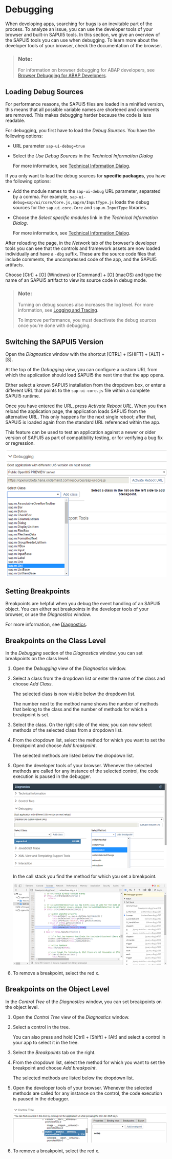 <!-- loioc9b0f8cca852443f9b8d3bf8ba5626ab -->

# Debugging

When developing apps, searching for bugs is an inevitable part of the process. To analyze an issue, you can use the developer tools of your browser and built-in SAPUI5 tools. In this section, we give an overview of the SAPUI5 tools you can use when debugging. To learn more about the developer tools of your browser, check the documentation of the browser.

> ### Note:  
> For information on browser debugging for ABAP developers, see [Browser Debugging for ABAP Developers](../05_Developing_Apps/browser-debugging-for-abap-developers-1e52fde.md).

<a name="loio1ed4b5f9f18848b1badee9b72d4ac261"/>

<!-- loio1ed4b5f9f18848b1badee9b72d4ac261 -->

## Loading Debug Sources

For performance reasons, the SAPUI5 files are loaded in a minified version, this means that all possible variable names are shortened and comments are removed. This makes debugging harder because the code is less readable.

For debugging, you first have to load the *Debug Sources*. You have the following options:

-   URL parameter `sap-ui-debug=true`

-   Select the *Use Debug Sources* in the *Technical Information Dialog*

    For more information, see [Technical Information Dialog](technical-information-dialog-616a3ef.md#loio616a3ef07f554e20a3adf749c11f64e9).


If you only want to load the debug sources for **specific packages**, you have the following options:

-   Add the module names to the `sap-ui-debug` URL parameter, separated by a comma. For example, `sap-ui-debug=sap/ui/core/Core.js,sap/m/InputType.js` loads the debug sources for the `sap.ui.core.Core` and `sap.m.InputType` libraries.

-   Choose the *Select specific modules* link in the *Technical Information Dialog*.

    For more information, see [Technical Information Dialog](technical-information-dialog-616a3ef.md#loio616a3ef07f554e20a3adf749c11f64e9).


After reloading the page, in the *Network* tab of the browser's developer tools you can see that the controls and framework assets are now loaded individually and have a `-dbg` suffix. These are the source code files that include comments, the uncompressed code of the app, and the SAPUI5 artifacts.

Choose [Ctrl\] + [O\]  \(Windows\) or [Command\] + [O\]  \(macOS\) and type the name of an SAPUI5 artifact to view its source code in debug mode.

> ### Note:  
> Turning on debug sources also increases the log level. For more information, see [Logging and Tracing](logging-and-tracing-9f4d62c.md).
> 
> To improve performance, you must deactivate the debug sources once you're done with debugging.

<a name="loioc57cb1c50c584fb1930d8da5f709b3ba"/>

<!-- loioc57cb1c50c584fb1930d8da5f709b3ba -->

## Switching the SAPUI5 Version



Open the *Diagnostics* window with the shortcut [CTRL\] + [SHIFT\] + [ALT\] + [S\].

At the top of the *Debugging* view, you can configure a custom URL from which the application should load SAPUI5 the next time that the app opens.

Either select a known SAPUI5 installation from the dropdown box, or enter a different URL that points to the `sap-ui-core.js` file within a complete SAPUI5 runtime.

Once you have entered the URL, press *Activate Reboot URL*. When you then reload the application page, the application loads SAPUI5 from the alternative URL. This only happens for the next single reboot; after that, SAPUI5 is loaded again from the standard URL referenced within the app.

This feature can be used to test an application against a newer or older version of SAPUI5 as part of compatibility testing, or for verifying a bug fix or regression.

![](images/SAPUI5_Diagnostics_Debugging_View_64d3bfd.png)

<a name="loio9d57287c155741e7ad15f42736605ffa"/>

<!-- loio9d57287c155741e7ad15f42736605ffa -->

## Setting Breakpoints

Breakpoints are helpful when you debug the event handling of an SAPUI5 object. You can either set breakpoints in the developer tools of your browser, or use the *Diagnostics* window.

For more information, see [Diagnostics](diagnostics-6ec18e8.md#loio6ec18e80b0ce47f290bc2645b0cc86e6).

<a name="loio549150aa11cf432780c1801a6e2dc3c4"/>

<!-- loio549150aa11cf432780c1801a6e2dc3c4 -->

## Breakpoints on the Class Level

In the *Debugging* section of the *Diagnostics* window, you can set breakpoints on the class level.

1.  Open the *Debugging* view of the *Diagnostics* window.

2.  Select a class from the dropdown list or enter the name of the class and choose *Add Class*.

    The selected class is now visible below the dropdown list.

    The number next to the method name shows the number of methods that belong to the class and the number of methods for which a breakpoint is set.

3.  Select the class. On the right side of the view, you can now select methods of the selected class from a dropdown list.

4.  From the dropdown list, select the method for which you want to set the breakpoint and choose *Add breakpoint*.

    The selected methods are listed below the dropdown list.

5.  Open the developer tools of your browser. Whenever the selected methods are called for any instance of the selected control, the code execution is paused in the debugger.

    ![](images/Debugging_Breakpoints_f54ea7b.png)

    In the call stack you find the method for which you set a breakpoint.

    ![](images/Debugging_Breakpoint_fired_862249d.png)

6.  To remove a breakpoint, select the red x.


<a name="loiob691c4e7e970484991007a4e30fcd6d0"/>

<!-- loiob691c4e7e970484991007a4e30fcd6d0 -->

## Breakpoints on the Object Level

In the *Control Tree* of the *Diagnostics* window, you can set breakpoints on the object level.

1.  Open the *Control Tree* view of the *Diagnostics* window.

2.  Select a control in the tree.

    You can also press and hold [Ctrl\] + [Shift\] + [Alt\] and select a control in your app to select it in the tree.

3.  Select the *Breakpoints* tab on the right.

4.  From the dropdown list, select the method for which you want to set the breakpoint and choose *Add breakpoint*.

    The selected methods are listed below the dropdown list.

5.  Open the developer tools of your browser. Whenever the selected methods are called for any instance on the control, the code execution is paused in the debugger.

    ![](images/Debugging_Control_Breakpoint_ecd1738.png)

6.  To remove a breakpoint, select the red x.



